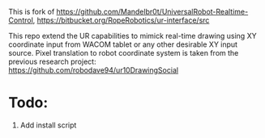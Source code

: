 
This is fork of https://github.com/Mandelbr0t/UniversalRobot-Realtime-Control, https://bitbucket.org/RopeRobotics/ur-interface/src

This repo extend the UR capabilities to mimick real-time drawing using XY coordinate input from WACOM tablet or any other desirable XY input source. Pixel translation to robot coordinate system is taken from the previous research project: https://github.com/robodave94/ur10DrawingSocial


# Todo:
1. Add install script